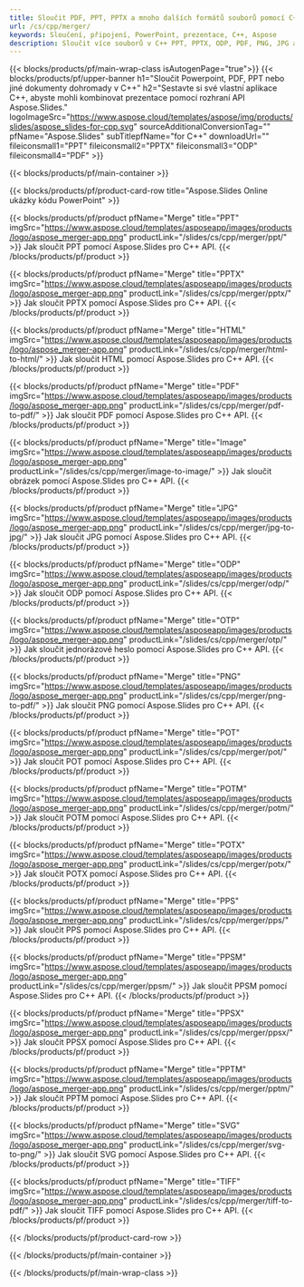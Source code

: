 ```yaml
---
title: Sloučit PDF, PPT, PPTX a mnoho dalších formátů souborů pomocí C++
url: /cs/cpp/merger/
keywords: Sloučení, připojení, PowerPoint, prezentace, C++, Aspose
description: Sloučit více souborů v C++ PPT, PPTX, ODP, PDF, PNG, JPG a mnoha dalších.
---
```


{{< blocks/products/pf/main-wrap-class isAutogenPage="true">}}
{{< blocks/products/pf/upper-banner h1="Sloučit Powerpoint, PDF, PPT nebo jiné dokumenty dohromady v C++" h2="Sestavte si své vlastní aplikace C++, abyste mohli kombinovat prezentace pomocí rozhraní API Aspose.Slides." logoImageSrc="https://www.aspose.cloud/templates/aspose/img/products/slides/aspose_slides-for-cpp.svg" sourceAdditionalConversionTag="" pfName="Aspose.Slides" subTitlepfName="for C++" downloadUrl="" fileiconsmall1="PPT" fileiconsmall2="PPTX" fileiconsmall3="ODP" fileiconsmall4="PDF" >}}

{{< blocks/products/pf/main-container >}}

{{< blocks/products/pf/product-card-row title="Aspose.Slides Online ukázky kódu PowerPoint" >}}

{{< blocks/products/pf/product pfName="Merge" title="PPT" imgSrc="https://www.aspose.cloud/templates/asposeapp/images/products/logo/aspose_merger-app.png" productLink="/slides/cs/cpp/merger/ppt/" >}}
Jak sloučit PPT pomocí Aspose.Slides pro C++ API.
{{< /blocks/products/pf/product >}}

{{< blocks/products/pf/product pfName="Merge" title="PPTX" imgSrc="https://www.aspose.cloud/templates/asposeapp/images/products/logo/aspose_merger-app.png" productLink="/slides/cs/cpp/merger/pptx/" >}}
Jak sloučit PPTX pomocí Aspose.Slides pro C++ API.
{{< /blocks/products/pf/product >}}

{{< blocks/products/pf/product pfName="Merge" title="HTML" imgSrc="https://www.aspose.cloud/templates/asposeapp/images/products/logo/aspose_merger-app.png" productLink="/slides/cs/cpp/merger/html-to-html/" >}}
Jak sloučit HTML pomocí Aspose.Slides pro C++ API.
{{< /blocks/products/pf/product >}}

{{< blocks/products/pf/product pfName="Merge" title="PDF" imgSrc="https://www.aspose.cloud/templates/asposeapp/images/products/logo/aspose_merger-app.png" productLink="/slides/cs/cpp/merger/pdf-to-pdf/" >}}
Jak sloučit PDF pomocí Aspose.Slides pro C++ API.
{{< /blocks/products/pf/product >}}

{{< blocks/products/pf/product pfName="Merge" title="Image" imgSrc="https://www.aspose.cloud/templates/asposeapp/images/products/logo/aspose_merger-app.png" productLink="/slides/cs/cpp/merger/image-to-image/" >}}
Jak sloučit obrázek pomocí Aspose.Slides pro C++ API.
{{< /blocks/products/pf/product >}}

{{< blocks/products/pf/product pfName="Merge" title="JPG" imgSrc="https://www.aspose.cloud/templates/asposeapp/images/products/logo/aspose_merger-app.png" productLink="/slides/cs/cpp/merger/jpg-to-jpg/" >}}
Jak sloučit JPG pomocí Aspose.Slides pro C++ API.
{{< /blocks/products/pf/product >}}

{{< blocks/products/pf/product pfName="Merge" title="ODP" imgSrc="https://www.aspose.cloud/templates/asposeapp/images/products/logo/aspose_merger-app.png" productLink="/slides/cs/cpp/merger/odp/" >}}
Jak sloučit ODP pomocí Aspose.Slides pro C++ API.
{{< /blocks/products/pf/product >}}

{{< blocks/products/pf/product pfName="Merge" title="OTP" imgSrc="https://www.aspose.cloud/templates/asposeapp/images/products/logo/aspose_merger-app.png" productLink="/slides/cs/cpp/merger/otp/" >}}
Jak sloučit jednorázové heslo pomocí Aspose.Slides pro C++ API.
{{< /blocks/products/pf/product >}}

{{< blocks/products/pf/product pfName="Merge" title="PNG" imgSrc="https://www.aspose.cloud/templates/asposeapp/images/products/logo/aspose_merger-app.png" productLink="/slides/cs/cpp/merger/png-to-pdf/" >}}
Jak sloučit PNG pomocí Aspose.Slides pro C++ API.
{{< /blocks/products/pf/product >}}

{{< blocks/products/pf/product pfName="Merge" title="POT" imgSrc="https://www.aspose.cloud/templates/asposeapp/images/products/logo/aspose_merger-app.png" productLink="/slides/cs/cpp/merger/pot/" >}}
Jak sloučit POT pomocí Aspose.Slides pro C++ API.
{{< /blocks/products/pf/product >}}

{{< blocks/products/pf/product pfName="Merge" title="POTM" imgSrc="https://www.aspose.cloud/templates/asposeapp/images/products/logo/aspose_merger-app.png" productLink="/slides/cs/cpp/merger/potm/" >}}
Jak sloučit POTM pomocí Aspose.Slides pro C++ API.
{{< /blocks/products/pf/product >}}

{{< blocks/products/pf/product pfName="Merge" title="POTX" imgSrc="https://www.aspose.cloud/templates/asposeapp/images/products/logo/aspose_merger-app.png" productLink="/slides/cs/cpp/merger/potx/" >}}
Jak sloučit POTX pomocí Aspose.Slides pro C++ API.
{{< /blocks/products/pf/product >}}

{{< blocks/products/pf/product pfName="Merge" title="PPS" imgSrc="https://www.aspose.cloud/templates/asposeapp/images/products/logo/aspose_merger-app.png" productLink="/slides/cs/cpp/merger/pps/" >}}
Jak sloučit PPS pomocí Aspose.Slides pro C++ API.
{{< /blocks/products/pf/product >}}

{{< blocks/products/pf/product pfName="Merge" title="PPSM" imgSrc="https://www.aspose.cloud/templates/asposeapp/images/products/logo/aspose_merger-app.png" productLink="/slides/cs/cpp/merger/ppsm/" >}}
Jak sloučit PPSM pomocí Aspose.Slides pro C++ API.
{{< /blocks/products/pf/product >}}

{{< blocks/products/pf/product pfName="Merge" title="PPSX" imgSrc="https://www.aspose.cloud/templates/asposeapp/images/products/logo/aspose_merger-app.png" productLink="/slides/cs/cpp/merger/ppsx/" >}}
Jak sloučit PPSX pomocí Aspose.Slides pro C++ API.
{{< /blocks/products/pf/product >}}

{{< blocks/products/pf/product pfName="Merge" title="PPTM" imgSrc="https://www.aspose.cloud/templates/asposeapp/images/products/logo/aspose_merger-app.png" productLink="/slides/cs/cpp/merger/pptm/" >}}
Jak sloučit PPTM pomocí Aspose.Slides pro C++ API.
{{< /blocks/products/pf/product >}}

{{< blocks/products/pf/product pfName="Merge" title="SVG" imgSrc="https://www.aspose.cloud/templates/asposeapp/images/products/logo/aspose_merger-app.png" productLink="/slides/cs/cpp/merger/svg-to-png/" >}}
Jak sloučit SVG pomocí Aspose.Slides pro C++ API.
{{< /blocks/products/pf/product >}}

{{< blocks/products/pf/product pfName="Merge" title="TIFF" imgSrc="https://www.aspose.cloud/templates/asposeapp/images/products/logo/aspose_merger-app.png" productLink="/slides/cs/cpp/merger/tiff-to-pdf/" >}}
Jak sloučit TIFF pomocí Aspose.Slides pro C++ API.
{{< /blocks/products/pf/product >}}


{{< /blocks/products/pf/product-card-row >}}

{{< /blocks/products/pf/main-container >}}
    
{{< /blocks/products/pf/main-wrap-class >}}